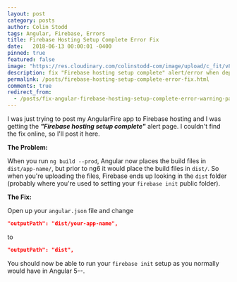 ```yaml
---
layout: post
category: posts
author: Colin Stodd
tags: Angular, Firebase, Errors
title: Firebase Hosting Setup Complete Error Fix
date:   2018-06-13 00:00:01 -0400
pinned: true
featured: false
image: "https://res.cloudinary.com/colinstodd-com/image/upload/c_fit/v86saw7fsim04orhctll.png"
description: fix "Firebase hosting setup complete" alert/error when deploying Angular 6 app to firebase hosting.
permalink: /posts/firebase-hosting-setup-complete-error-fix.html
comments: true
redirect_from:
  - /posts/fix-angular-firebase-hosting-setup-complete-error-warning-page/
---
```


I was just trying to post my AngularFire app to Firebase hosting and I was getting the ***"Firebase hosting setup complete"*** alert page. I couldn't find the fix online, so I'll post it here.

**The Problem:**

When you run `ng build --prod`, Angular now places the build files in `dist/app-name/`, but prior to ng6 it would place the build files in `dist/`. So when you're uploading the files, Firebase ends up looking in the `dist` folder (probably where you're used to setting your `firebase init` public folder).

**The Fix:**

Open up your `angular.json` file and change

```json
"outputPath": "dist/your-app-name",
```

to

```json
"outputPath": "dist",
```

You should now be able to run your `firebase init` setup as you normally would have in Angular 5--.
